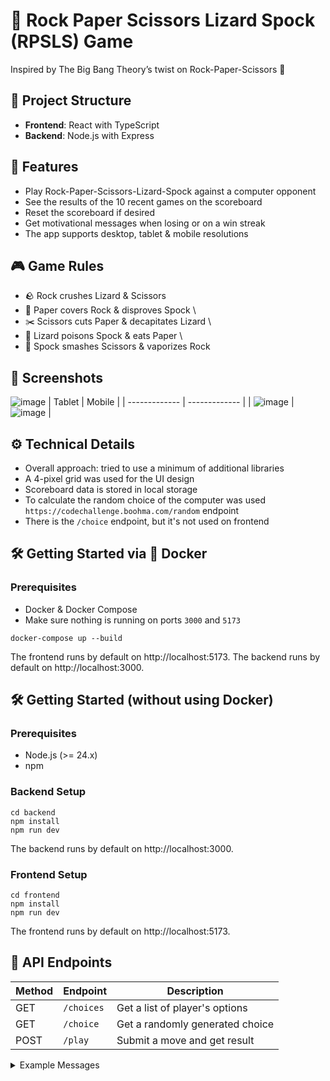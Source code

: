 # 🖖 Rock Paper Scissors Lizard Spock (RPSLS) Game
Inspired by The Big Bang Theory’s twist on Rock-Paper-Scissors 🖖

## 🧩 Project Structure

- **Frontend**: React with TypeScript
- **Backend**: Node.js with Express

## 🚀 Features

- Play Rock-Paper-Scissors-Lizard-Spock against a computer opponent
- See the results of the 10 recent games on the scoreboard
- Reset the scoreboard if desired
- Get motivational messages when losing or on a win streak
- The app supports desktop, tablet & mobile resolutions

## 🎮 Game Rules

- 🪨 Rock crushes Lizard & Scissors
- 📜 Paper covers Rock & disproves Spock \
- ✂️ Scissors cuts Paper & decapitates Lizard \
- 🦎 Lizard poisons Spock & eats Paper \
- 🖖 Spock smashes Scissors & vaporizes Rock 

## 📸 Screenshots

![image](https://github.com/user-attachments/assets/56bdd4ba-0aff-4e17-afd1-15f43c395a5b)
| Tablet  | Mobile |
| ------------- | ------------- |
| ![image](https://github.com/user-attachments/assets/0b9d464f-686f-42f7-bc81-daf7bfdbec74) | ![image](https://github.com/user-attachments/assets/c8aa6c59-2be3-4812-b33c-73c287682ce4) | 

## ⚙️ Technical Details

- Overall approach: tried to use a minimum of additional libraries
- A 4-pixel grid was used for the UI design
- Scoreboard data is stored in local storage
- To calculate the random choice of the computer was used `https://codechallenge.boohma.com/random` endpoint
- There is the `/choice` endpoint, but it's not used on frontend


## 🛠️ Getting Started via 🐳 Docker

### Prerequisites
- Docker & Docker Compose
- Make sure nothing is running on ports `3000` and `5173`
```
docker-compose up --build
```
The frontend runs by default on http://localhost:5173.
The backend runs by default on http://localhost:3000.

## 🛠️ Getting Started (without using Docker)

### Prerequisites
- Node.js (>= 24.x)
- npm

### Backend Setup
```
cd backend
npm install
npm run dev
```
The backend runs by default on http://localhost:3000.

### Frontend Setup
```
cd frontend
npm install
npm run dev
```
The frontend runs by default on http://localhost:5173.

## 📡 API Endpoints
| Method  | Endpoint | Description |
| ------------- | ------------- | ------------- |
| GET  | `/choices`  | Get a list of player's options |
| GET  | `/choice`  | Get a randomly generated choice |
| POST  | `/play`  | Submit a move and get result |

<details>
<summary> Example Messages </summary>

`/choices` example Response:
```
[
    {
        "id": 1,
        "name": "rock"
    },
    {
        "id": 2,
        "name": "paper"
    },
    {
        "id": 3,
        "name": "scissors"
    },
    {
        "id": 4,
        "name": "lizard"
    },
    {
        "id": 5,
        "name": "spock"
    }
]
```

---

`/choice` example Response:
```
{
  "id": 5,
  "name": "spock"
}
```

---

`/play` example Payload:
```
{
  "player": 1
}
```

`/play` example Response
```
{
  "player": "1",
  "computer": "2",
  "results": "lose"
}
```

</details>
